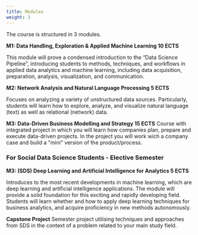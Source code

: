 ```yaml
---
title: Modules
weight: 3
---
```


The course is structured in 3 modules.

**M1: Data Handling, Exploration & Applied Machine Learning 10 ECTS**

This module will prove a condensed introduction to the “Data Science Pipeline”, introducing students to methods, techniques, and workflows in applied data analytics and machine learning, including data acquisition, preparation, analysis, visualization, and communication.

**M2: Network Analysis and Natural Language Processing 5 ECTS**

Focuses on analyzing a variety of unstructured data sources. Particularly, students will learn how to explore, analyze, and visualize natural language (text) as well as relational (network) data.


**M3: Data-Driven Business Modelling and Strategy 15 ECTS**
Course with integrated project in which you will learn how companies plan, prepare and execute data-driven projects. In the project you will work wich a company case and build a "mini" version of the product/process.


### For Social Data Science Students - Elective Semester

**M3: (SDS) Deep Learning and Artificial Intelligence for Analytics 5 ECTS**

Introduces to the most recent developments in machine learning, which are deep learning and artificial intelligence applications. The module will provide a solid foundation for this exciting and rapidly developing field. Students will learn whether and how to apply deep learning techniques for business analytics, and acquire proficiency in new methods autonomously.


**Capstone Project**
Semester project utilising techniques and approaches from SDS in the context of a problem related to your main study field.


<!-- 
* Submission ~8/1 2022
* [Requirements]({{< ref "05_requirements_project.md" >}})
-->

